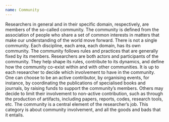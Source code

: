 ```yaml
---
name: Community
---
```

Researchers in general and in their specific domain, respectively, are members of the so-called community. The community is defined from the association of people who share a set of common interests in matters that make our understanding of the world move forward.
There is not a single community. Each discipline, each area, each domain, has its own community. The community follows rules and practices that are generally fixed by its members. Researchers are both actors and participants of the community. They help shape its rules, contribute to its dynamics, and define how the community co-exist within and with other communities. 
It is up to each researcher to decide which involvement to have in the community. One can choose to be an active contributor, by organising events, for instance, by coordinating the publications of specialised books and journals, by raising funds to support the community’s members. Others may decide to limit their involvement to non-active contribution, such as through the production of artifacts, including papers, reports, codes, research tools, etc. 
The community is a central element of the researcher’s job. This category is about community involvement, and all the goods and bads that it entails. 